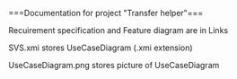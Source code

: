 ===Documentation for project "Transfer helper"===

Recuirement specification and Feature diagram are in Links

SVS.xmi stores UseCaseDiagram (.xmi extension)

UseCaseDiagram.png stores picture of UseCaseDiagram
